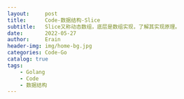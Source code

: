 ```yaml
---
layout:     post
title:      Code-数据结构-Slice
subtitle:   Slice又称动态数组，底层是数组实现，了解其实现原理。
date:       2022-05-27
author:     Erain
header-img: img/home-bg.jpg
categories: Code-Go
catalog: true
tags:
    - Golang
    - Code
    - 数据结构
---
```


